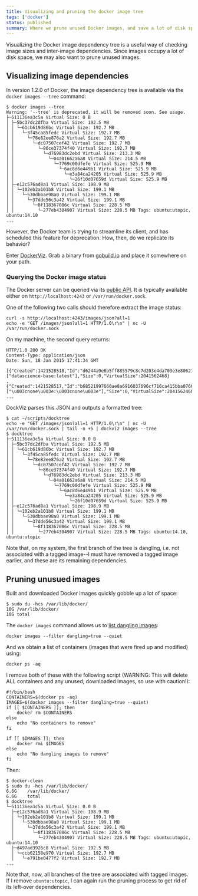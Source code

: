 ```yaml
---
title: Visualizing and pruning the docker image tree
tags: ['docker']
status: published
summary: Where we prune unused Docker images, and save a lot of disk space.
---
```



Visualizing the Docker image dependency tree is a useful way of
checking image sizes and inter-image dependencies.  Since images
occupy a lot of disk space, we may also want to prune unused images.

## Visualizing image dependencies

In version 1.2.0 of Docker, the image dependency tree is available via
the ``docker images --tree`` command:

```
$ docker images --tree
Warning: '--tree' is deprecated, it will be removed soon. See usage.
├─511136ea3c5a Virtual Size: 0 B
│ ├─5bc37dc2dfba Virtual Size: 192.5 MB
│ │ └─61cb619d86bc Virtual Size: 192.7 MB
│ │   └─3f45ca85fedc Virtual Size: 192.7 MB
│ │     └─78e82ee876a2 Virtual Size: 192.7 MB
│ │       └─dc07507cef42 Virtual Size: 192.7 MB
│ │         └─86ce37374f40 Virtual Size: 192.7 MB
│ │           └─d76983dc2ebd Virtual Size: 213.3 MB
│ │             └─04a01662a6a8 Virtual Size: 214.5 MB
│ │               └─7769c00dfefe Virtual Size: 525.9 MB
│ │                 └─6ac8d6e449b1 Virtual Size: 525.9 MB
│ │                   └─e3a84ca24205 Virtual Size: 525.9 MB
│ │                     └─26f10d07659d Virtual Size: 525.9 MB
│ ├─e12c576ad8a1 Virtual Size: 198.9 MB
│ │ └─102eb2a101b8 Virtual Size: 199.1 MB
│ │   └─530dbbae98a0 Virtual Size: 199.1 MB
│ │     └─37dde56c3a42 Virtual Size: 199.1 MB
│ │       └─8f118367086c Virtual Size: 228.5 MB
│ │         └─277eb4304907 Virtual Size: 228.5 MB Tags: ubuntu:utopic, ubuntu:14.10
...
```

However, the Docker team is trying to streamline its client, and has
scheduled this feature for deprecation.  How, then, do we replicate
its behavior?

Enter [DockerViz](https://github.com/justone/dockviz).  Grab a binary
from [gobuild.io](http://gobuild.io/github.com/justone/dockviz) and
place it somewhere on your path.

### Querying the Docker image status

The Docker server can be queried via its
[public API](https://docs.docker.com/reference/api/docker_remote_api/).
It is typically available either on ``http://localhost:4243`` or
``/var/run/docker.sock``.

One of the following two calls should therefore extract the image
status:

```
curl -s http://localhost:4243/images/json?all=1
echo -e "GET /images/json?all=1 HTTP/1.0\r\n" | nc -U /var/run/docker.sock
```

On my machine, the second query returns:

```
HTTP/1.0 200 OK
Content-Type: application/json
Date: Sun, 18 Jan 2015 17:41:34 GMT

[{"Created":1421528518,"Id":"d6244a9e8b5ff885579c8c7d203e4da703e3e80621449dbbd58c365dba5c83b1","ParentId":"b68521997660ae8a6916037696cf716ca415bba0766487bfa5b79cda4adfb62c","RepoTags":["datascience-base:latest"],"Size":0,"VirtualSize":2041562468}
,{"Created":1421528517,"Id":"b68521997660ae8a6916037696cf716ca415bba0766487bfa5b79cda4adfb62c","ParentId":"d3cb571e5e16fce16a59c16c87e01ea4051d7cae016dba90688c9e4a53a921c4","RepoTags":["\u003cnone\u003e:\u003cnone\u003e"],"Size":0,"VirtualSize":2041562468}
...
```

DockViz parses this JSON and outputs a formatted tree:

```
$ cat ~/scripts/docktree 
echo -e "GET /images/json?all=1 HTTP/1.0\r\n" | nc -U /var/run/docker.sock | tail -n +5 | dockviz images --tree
$ docktree
├─511136ea3c5a Virtual Size: 0.0 B
│ ├─5bc37dc2dfba Virtual Size: 192.5 MB
│ │ └─61cb619d86bc Virtual Size: 192.7 MB
│ │   └─3f45ca85fedc Virtual Size: 192.7 MB
│ │     └─78e82ee876a2 Virtual Size: 192.7 MB
│ │       └─dc07507cef42 Virtual Size: 192.7 MB
│ │         └─86ce37374f40 Virtual Size: 192.7 MB
│ │           └─d76983dc2ebd Virtual Size: 213.3 MB
│ │             └─04a01662a6a8 Virtual Size: 214.5 MB
│ │               └─7769c00dfefe Virtual Size: 525.9 MB
│ │                 └─6ac8d6e449b1 Virtual Size: 525.9 MB
│ │                   └─e3a84ca24205 Virtual Size: 525.9 MB
│ │                     └─26f10d07659d Virtual Size: 525.9 MB
│ ├─e12c576ad8a1 Virtual Size: 198.9 MB
│ │ └─102eb2a101b8 Virtual Size: 199.1 MB
│ │   └─530dbbae98a0 Virtual Size: 199.1 MB
│ │     └─37dde56c3a42 Virtual Size: 199.1 MB
│ │       └─8f118367086c Virtual Size: 228.5 MB
│ │         └─277eb4304907 Virtual Size: 228.5 MB Tags: ubuntu:14.10, ubuntu:utopic
```

Note that, on my system, the first branch of the tree is dangling,
i.e. not associated with a tagged image--I must have removed a tagged
image earlier, and these are its remaining dependencies.

## Pruning unusued images

Built and downloaded Docker images quickly gobble up a lot of space:

```
$ sudo du -hcs /var/lib/docker/
10G	/var/lib/docker/
10G	total
```

The ``docker images`` command allows us to
[list dangling images](https://docs.docker.com/reference/commandline/cli/#images):

```
docker images --filter dangling=true --quiet
```

And we obtain a list of containers (images that were fired up and
modified) using:

```
docker ps -aq
```

I remove both of these with the following script (WARNING: This
will delete ALL containers and any unused, downloaded images, so use
with caution!):

```
#!/bin/bash
CONTAINERS=$(docker ps -aq)
IMAGES=$(docker images --filter dangling=true --quiet)
if [[ $CONTAINERS ]]; then
    docker rm $CONTAINERS
else
    echo "No containers to remove"
fi

if [[ $IMAGES ]]; then
    docker rmi $IMAGES
else
    echo "No dangling images to remove"
fi
```

Then:

```
$ docker-clean
$ sudo du -hcs /var/lib/docker/
6.6G	/var/lib/docker/
6.6G	total
$ docktree
└─511136ea3c5a Virtual Size: 0.0 B
  ├─e12c576ad8a1 Virtual Size: 198.9 MB
  │ └─102eb2a101b8 Virtual Size: 199.1 MB
  │   └─530dbbae98a0 Virtual Size: 199.1 MB
  │     └─37dde56c3a42 Virtual Size: 199.1 MB
  │       └─8f118367086c Virtual Size: 228.5 MB
  │         └─277eb4304907 Virtual Size: 228.5 MB Tags: ubuntu:utopic, ubuntu:14.10
  ├─d497ad3926c8 Virtual Size: 192.5 MB
  │ └─ccb62158e970 Virtual Size: 192.7 MB
  │   └─e791be0477f2 Virtual Size: 192.7 MB
...
```

Note that, now, all branches of the tree are associated with tagged
images.  If I remove ``ubuntu:utopic``, I can again run the pruning
process to get rid of its left-over dependencies.

